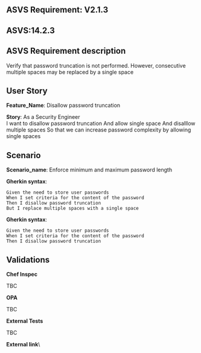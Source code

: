 ## ASVS Requirement: V2.1.3
## ASVS:14.2.3

## ASVS Requirement description
Verify that password truncation is not performed. However, consecutive multiple spaces may be replaced by a single space

## User Story
**Feature_Name**: Disallow password truncation

**Story**:
As a Security Engineer\
I want to disallow password truncation 
And allow single space
And disalllow multiple spaces
So that we can increase password complexity by allowing single spaces

## Scenario
**Scenario_name**: Enforce minimum and maximum password length

**Gherkin syntax**:
```gherkin
Given the need to store user passwords
When I set criteria for the content of the password
Then I disallow password truncation
But I replace multiple spaces with a single space
```

**Gherkin syntax**:
```gherkin
Given the need to store user passwords
When I set criteria for the content of the password
Then I disallow password truncation
```

## Validations

**Chef Inspec**

TBC

**OPA**

TBC

**External Tests**

TBC

**External link**\